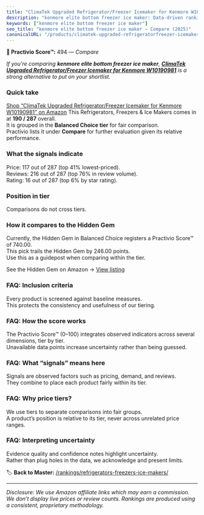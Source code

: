 ```yaml
---
title: "ClimaTek Upgraded Refrigerator/Freezer Icemaker for Kenmore W10190981"
description: "kenmore elite bottom freezer ice maker: Data-driven ranking using the Practivio Score™. Positioned by quality, value, demand, findability, momentum."
keywords: ["kenmore elite bottom freezer ice maker"]
seo_title: "kenmore elite bottom freezer ice maker — Compare (2025)"
canonicalURL: "/products/climatek-upgraded-refrigeratorfreezer-icemaker-for-kenmore-w10190981-B086L1Z5QW/"
---
```


**🛒 Practivio Score™:** 494 — _Compare_


*If you're comparing **kenmore elite bottom freezer ice maker**, **[ClimaTek Upgraded Refrigerator/Freezer Icemaker for Kenmore W10190981](https://www.amazon.com/dp/B086L1Z5QW?tag=practivio-20)** is a strong alternative to put on your shortlist.*
### Quick take
[Shop “ClimaTek Upgraded Refrigerator/Freezer Icemaker for Kenmore W10190981” on Amazon](https://www.amazon.com/dp/B086L1Z5QW?tag=practivio-20)
This Refrigerators, Freezers & Ice Makers comes in at **190 / 287** overall.  
It is grouped in the **Balanced Choice tier** for fair comparison.  
Practivio lists it under **Compare** for further evaluation given its relative performance.

### What the signals indicate
Price: 117 out of 287 (top 41% lowest-priced).  
Reviews: 216 out of 287 (top 76% in review volume).  
Rating: 16 out of 287 (top 6% by star rating).  

### Position in tier
Comparisons do not cross tiers.

### How it compares to the Hidden Gem
Currently, the Hidden Gem in Balanced Choice registers a Practivio Score™ of 740.00.  
This pick trails the Hidden Gem by 246.00 points.  
Use this as a guidepost when comparing within the tier.  

See the Hidden Gem on Amazon → [View listing](https://www.amazon.com/dp/B07J1YVSNQ?tag=practivio-20)

### FAQ: Inclusion criteria
Every product is screened against baseline measures.  
This protects the consistency and usefulness of our tiering.

### FAQ: How the score works
The Practivio Score™ (0–100) integrates observed indicators across several dimensions, tier by tier.  
Unavailable data points increase uncertainty rather than being guessed.

### FAQ: What “signals” means here
Signals are observed factors such as pricing, demand, and reviews.  
They combine to place each product fairly within its tier.

### FAQ: Why price tiers?
We use tiers to separate comparisons into fair groups.  
A product’s position is relative to its tier, never across unrelated price ranges.

### FAQ: Interpreting uncertainty
Evidence quality and confidence notes highlight uncertainty.  
Rather than plug holes in the data, we acknowledge and present limits.

<!-- Missing template for Compare/CompareWithinPriceClass -->


🏷️ **Back to Master:** [/rankings/refrigerators-freezers-ice-makers/](/rankings/refrigerators-freezers-ice-makers/)

---
_Disclosure: We use Amazon affiliate links which may earn a commission. We don’t display live prices or review counts. Rankings are produced using a consistent, proprietary methodology._

